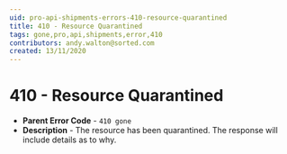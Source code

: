 ```yaml
---
uid: pro-api-shipments-errors-410-resource-quarantined
title: 410 - Resource Quarantined
tags: gone,pro,api,shipments,error,410
contributors: andy.walton@sorted.com
created: 13/11/2020
---
```

# 410 - Resource Quarantined

* **Parent Error Code** - `410 gone`
* **Description** - The resource has been quarantined. The response will include details as to why.